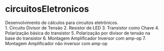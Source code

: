 # circuitosEletronicos
Desenvolvimento de cálculos para circuitos eletrônicos.  
        1. Circuito Divisor de Tensão
        2. Resistor de LED
        3. Transistor como Chave
        4. Polarização básica do transistor
        5. Polarização por divisor de tensão na base do transistor
        6. Montagem Amplificador Inversor com amp-op
        7. Montagem Amplificador não inversor com amp-op
